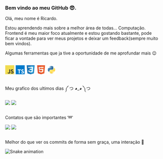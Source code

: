 <h3> Bem vindo ao meu GitHub 😎.</h3>

Olá, meu nome é Ricardo.

Estou aprendendo mais sobre a melhor área de todas... Computação. Frontend é meu maior foco atualmente e estou gostando bastante, pode ficar a vontade para ver meus projetos e deixar um feedback(sempre muito bem vindos).


Algumas ferramentas que ja tive a oportunidade de me aprofundar mais 😉

<div style ="display: inline_block"><br>
  <img align="center" alt="JavaScript" height="30" width"40" src = "https://raw.githubusercontent.com/devicons/devicon/master/icons/javascript/javascript-original.svg">
  <img align="center" alt="CSS" height="30" width"40" src = "https://raw.githubusercontent.com/devicons/devicon/master/icons/typescript/typescript-original.svg">
  <img align="center" alt="CSS" height="30" width"40" src = "https://raw.githubusercontent.com/devicons/devicon/master/icons/css3/css3-original.svg">
  <img align="center" alt="HTML" height="30" width"40" src = "https://raw.githubusercontent.com/devicons/devicon/master/icons/html5/html5-original.svg">
  <img align="center" alt="" height="30" width"40" src = "https://raw.githubusercontent.com/devicons/devicon/master/icons/python/python-original.svg">
</div>
  
  ##
  
  Meu grafico dos ultimos dias ༼ つ ◕_◕ ༽つ

  </div>

  <div>
  
  <img height="180em" src="https://github-readme-stats.vercel.app/api?username=Microfugo&show_icons=true&theme=dracula&include_all_commits=true&count_private=true"/>
  <img height="180em" src="https://github-readme-stats.vercel.app/api/top-langs/?username=Microfugo&layout=compact&langs_count=16&theme=dracula"/>
  </div>
  
   ##

<div>
  
  Contatos que são importantes ➿
  
  <a href="https://instagram.com/ricardounbfp" target="_blank"><img src="https://img.shields.io/badge/-Instagram-%23E4405F?style=for-the-badge&logo=instagram&logoColor=white" target="_blank"></a>
  <a href="https://www.linkedin.com/mwlite/in/ricardo-alves-601b46106" target="_blank"><img src="https://img.shields.io/badge/-LinkedIn-%230077B5?style=for-the-    badge&logo=linkedin&logoColor=white" target="_blank"></a> 
  </div>
  
   ##
    
  <div>

  
  Melhor do que ver os commits de forma sem graça, uma interação 🐍
 
  ![Snake animation](https://github.com/Microfugo/Microfugo/blob/output/github-contribution-grid-snake.svg)
  
</div>
